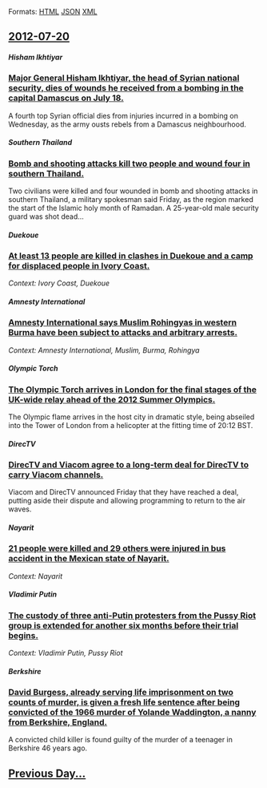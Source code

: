
Formats: [HTML](2012/07/20/index.html)  [JSON](2012/07/20/index.json)  [XML](2012/07/20/index.xml)  

## [2012-07-20](/news/2012/07/20/index.md)

##### Hisham Ikhtiyar
### [Major General Hisham Ikhtiyar, the head of Syrian national security, dies of wounds he received from a bombing in the capital Damascus on July 18. ](/news/2012/07/20/major-general-hisham-ikhtiyar-the-head-of-syrian-national-security-dies-of-wounds-he-received-from-a-bombing-in-the-capital-damascus-on-ju.md)
A fourth top Syrian official dies from injuries incurred in a bombing on Wednesday, as the army ousts rebels from a Damascus neighbourhood.

##### Southern Thailand
### [Bomb and shooting attacks kill two people and wound four in southern Thailand. ](/news/2012/07/20/bomb-and-shooting-attacks-kill-two-people-and-wound-four-in-southern-thailand.md)
Two civilians were killed and four wounded in bomb and shooting attacks in southern Thailand, a military spokesman said Friday, as the region marked the start of the Islamic holy month of Ramadan. A 25-year-old male security guard was shot dead...

##### Duekoue
### [At least 13 people are killed in clashes in Duekoue and a camp for displaced people in Ivory Coast. ](/news/2012/07/20/at-least-13-people-are-killed-in-clashes-in-dua-c-koua-c-and-a-camp-for-displaced-people-in-ivory-coast.md)
_Context: Ivory Coast, Duekoue_

##### Amnesty International
### [Amnesty International says Muslim Rohingyas in western Burma have been subject to attacks and arbitrary arrests. ](/news/2012/07/20/amnesty-international-says-muslim-rohingyas-in-western-burma-have-been-subject-to-attacks-and-arbitrary-arrests.md)
_Context: Amnesty International, Muslim, Burma, Rohingya_

##### Olympic Torch
### [The Olympic Torch arrives in London for the final stages of the UK-wide relay ahead of the 2012 Summer Olympics. ](/news/2012/07/20/the-olympic-torch-arrives-in-london-for-the-final-stages-of-the-uk-wide-relay-ahead-of-the-2012-summer-olympics.md)
The Olympic flame arrives in the host city in dramatic style, being abseiled into the Tower of London from a helicopter at the fitting time of 20:12 BST.

##### DirecTV
### [DirecTV and Viacom agree to a long-term deal for DirecTV to carry Viacom channels. ](/news/2012/07/20/directv-and-viacom-agree-to-a-long-term-deal-for-directv-to-carry-viacom-channels.md)
Viacom and DirecTV announced Friday that they have reached a deal, putting aside their dispute and allowing programming to return to the air waves.

##### Nayarit
### [21 people were killed and 29 others were injured in bus accident in the Mexican state of Nayarit. ](/news/2012/07/20/21-people-were-killed-and-29-others-were-injured-in-bus-accident-in-the-mexican-state-of-nayarit.md)
_Context: Nayarit_

##### Vladimir Putin
### [The custody of three anti-Putin protesters from the Pussy Riot group is extended for another six months before their trial begins. ](/news/2012/07/20/the-custody-of-three-anti-putin-protesters-from-the-pussy-riot-group-is-extended-for-another-six-months-before-their-trial-begins.md)
_Context: Vladimir Putin, Pussy Riot_

##### Berkshire
### [David Burgess, already serving life imprisonment on two counts of murder, is given a fresh life sentence after being convicted of the 1966 murder of Yolande Waddington, a nanny from Berkshire, England. ](/news/2012/07/20/david-burgess-already-serving-life-imprisonment-on-two-counts-of-murder-is-given-a-fresh-life-sentence-after-being-convicted-of-the-1966-m.md)
A convicted child killer is found guilty of the murder of a teenager in Berkshire 46 years ago.

## [Previous Day...](/news/2012/07/19/index.md)

